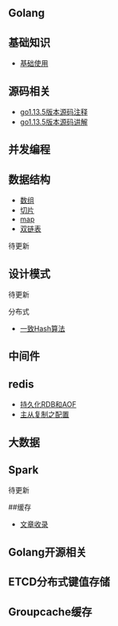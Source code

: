## Golang

## 基础知识
- [基础使用](https://github.com/friendlyhank/go-use)

## 源码相关
 - [go1.13.5版本源码注释](https://github.com/friendlyhank/go1.13.5-annotated)
 - [go1.13.5版本源码讲解](https://github.com/friendlyhank/go-source/)

## 并发编程

## 数据结构
- [数组]()
- [切片]()
- [map](https://github.com/friendlyhank/go-use/tree/master/map)
- [双链表](https://github.com/friendlyhank/go-source/blob/master/container/list/list.md)

待更新

## 设计模式

待更新

分布式
- [一致Hash算法](https://github.com/friendlyhank/toBeTopgopher/blob/master/distributed_system/hash一致性算法讲解.md)



## 中间件

## redis
- [持久化RDB和AOF](https://github.com/friendlyhank/toBeTopgopher/blob/master/redis/redis持久化RDB和AOF.md)
- [主从复制之配置](https://github.com/friendlyhank/toBeTopgopher/blob/master/redis/redis的主从复制之配置.md)

## 大数据

## Spark
待更新


##缓存
- [文章收录](https://github.com/friendlyhank/recruit)


## Golang开源相关

## ETCD分布式键值存储
## Groupcache缓存
